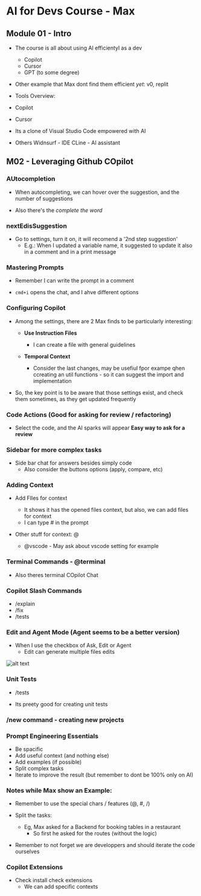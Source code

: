 # AI for Devs Course - Max

## Module 01 - Intro

- The course is all about using AI efficientyl as a dev

  - Copilot
  - Cursor
  - GPT (to some degree)

- Other example that Max dont find them efficient _yet_: v0, replit

- Tools Overview:

- Copilot
- Cursor

- Its a clone of Visual Studio Code empowered with AI

- Others
  Widnsurf - IDE
  CLine - AI assistant

## M02 - Leveraging Github COpilot

### AUtocompletion

- When autocompleting, we can hover over the suggestion, and the number of suggestions

- Also there's the _complete the word_

### nextEdisSuggestion

- Go to settings, turn it on, it will recomend a '2nd step suggestion'
  - E.g.: When I updated a variable name, it suggested to update it also in a comment and in a print message

### Mastering Prompts

- Remember I can write the prompt in a comment

- `cmd+i` opens the chat, and I ahve different options

### Configuring Copilot

- Among the settings, there are 2 Max finds to be particularly interesting:

  - **Use Instruction Files**

    - I can create a file with general guidelines

  - **Temporal Context**
    - Consider the last changes, may be usefiul fpor exampe qhen ccreating an util functions - so it can suggest the import and implementation

- So, the key point is to be aware that those settings exist, and check them sometimes, as they get updated frequently

### Code Actions (Good for asking for review / refactoring)

- Select the code, and the AI sparks will appear
  **Easy way to ask for a review**

### Sidebar for more complex tasks

- Side bar chat for answers besides simply code
  - Also consider the buttons options (apply, compare, etc)

### Adding Context

- Add FIles for context

  - It shows it has the opened files context, but also, we can add files for context
  - I can type # in the prompt

- Other stuff for context: @
  - @vscode - May ask about vscode setting for example

### Terminal Commands - @terminal

- Also theres terminal COpilot Chat

### Copilot Slash Commands

- /explain
- /fix
- /tests

### Edit and Agent Mode (Agent seems to be a better version)

- When I use the checkbox of Ask, Edit or Agent
  - Edit can generate multiple files edits

![alt text](1.png)

### Unit Tests

- /tests

- Its preety good for creating unit tests

### /new command - creating new projects

### Prompt Engineering Essentials

- Be spacific
- Add useful context (and nothing else)
- Add examples (if possible)
- Split complex tasks
- Iterate to improve the result (but remember to dont be 100% only on AI)

### Notes while Max show an Example:

- Remember to use the special chars / features (@, #, /)

- Split the tasks:

  - Eg, Max asked for a Backend for booking tables in a restaurant
    - So first he asked for the routes (without the logic)

- Remember to not forget we are developpers and should iterate the code ourselves

### Copilot Extensions

- Check install check extensions
  - We can add specific contexts

